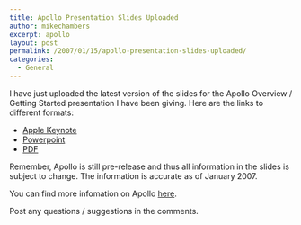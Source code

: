 ```yaml
---
title: Apollo Presentation Slides Uploaded
author: mikechambers
excerpt: apollo
layout: post
permalink: /2007/01/15/apollo-presentation-slides-uploaded/
categories:
  - General
---
```



I have just uploaded the latest version of the slides for the Apollo Overview / Getting Started presentation I have been giving. Here are the links to different formats:

*   [Apple Keynote][1]
*   [Powerpoint][2]
*   [PDF][3]

Remember, Apollo is still pre-release and thus all information in the slides is subject to change. The information is accurate as of January 2007.

You can find more infomation on Apollo [here][4].

Post any questions / suggestions in the comments.

 [1]: /mesh/files/apollo/slides/Apollo0verviewJan2007.key.zip
 [2]: /mesh/files/apollo/slides/Apollo0verviewJan2007.ppt
 [3]: /mesh/files/apollo/slides/Apollo0verviewJan2007.pdf
 [4]: http://www.adobe.com/go/apollo